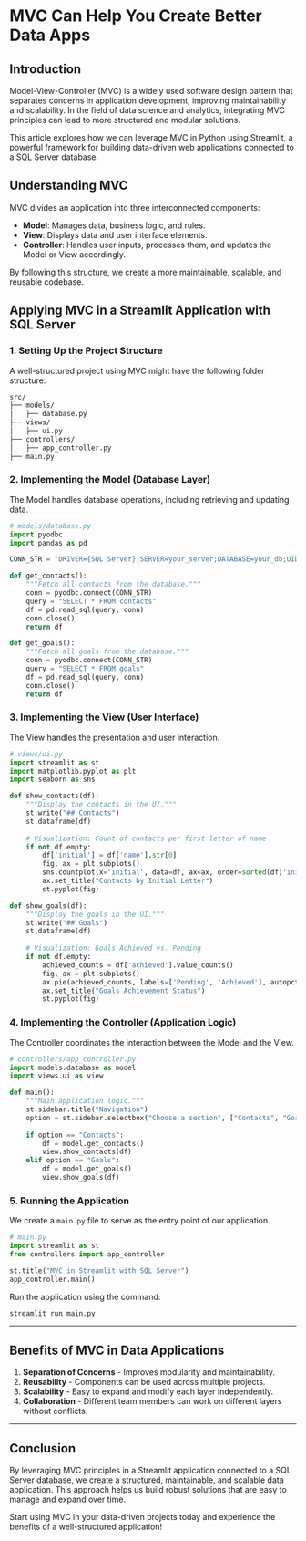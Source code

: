 # MVC Can Help You Create Better Data Apps

## Introduction

Model-View-Controller (MVC) is a widely used software design pattern that separates concerns in application development, improving maintainability and scalability. In the field of data science and analytics, integrating MVC principles can lead to more structured and modular solutions.

This article explores how we can leverage MVC in Python using Streamlit, a powerful framework for building data-driven web applications connected to a SQL Server database.

## Understanding MVC

MVC divides an application into three interconnected components:

- **Model**: Manages data, business logic, and rules.
- **View**: Displays data and user interface elements.
- **Controller**: Handles user inputs, processes them, and updates the Model or View accordingly.

By following this structure, we create a more maintainable, scalable, and reusable codebase.

## Applying MVC in a Streamlit Application with SQL Server

### 1. Setting Up the Project Structure

A well-structured project using MVC might have the following folder structure:

```sh
src/
├── models/
│   ├── database.py
├── views/
│   ├── ui.py
├── controllers/
│   ├── app_controller.py
├── main.py
```

### 2. Implementing the Model (Database Layer)

The Model handles database operations, including retrieving and updating data.

```python
# models/database.py
import pyodbc
import pandas as pd

CONN_STR = "DRIVER={SQL Server};SERVER=your_server;DATABASE=your_db;UID=your_user;PWD=your_password"

def get_contacts():
    """Fetch all contacts from the database."""
    conn = pyodbc.connect(CONN_STR)
    query = "SELECT * FROM contacts"
    df = pd.read_sql(query, conn)
    conn.close()
    return df

def get_goals():
    """Fetch all goals from the database."""
    conn = pyodbc.connect(CONN_STR)
    query = "SELECT * FROM goals"
    df = pd.read_sql(query, conn)
    conn.close()
    return df
```

### 3. Implementing the View (User Interface)

The View handles the presentation and user interaction.

```python
# views/ui.py
import streamlit as st
import matplotlib.pyplot as plt
import seaborn as sns

def show_contacts(df):
    """Display the contacts in the UI."""
    st.write("## Contacts")
    st.dataframe(df)
    
    # Visualization: Count of contacts per first letter of name
    if not df.empty:
        df['initial'] = df['name'].str[0]
        fig, ax = plt.subplots()
        sns.countplot(x='initial', data=df, ax=ax, order=sorted(df['initial'].unique()))
        ax.set_title("Contacts by Initial Letter")
        st.pyplot(fig)

def show_goals(df):
    """Display the goals in the UI."""
    st.write("## Goals")
    st.dataframe(df)
    
    # Visualization: Goals Achieved vs. Pending
    if not df.empty:
        achieved_counts = df['achieved'].value_counts()
        fig, ax = plt.subplots()
        ax.pie(achieved_counts, labels=['Pending', 'Achieved'], autopct='%1.1f%%', colors=['red', 'green'])
        ax.set_title("Goals Achievement Status")
        st.pyplot(fig)
```

### 4. Implementing the Controller (Application Logic)

The Controller coordinates the interaction between the Model and the View.

```python
# controllers/app_controller.py
import models.database as model
import views.ui as view

def main():
    """Main application logic."""
    st.sidebar.title("Navigation")
    option = st.sidebar.selectbox("Choose a section", ["Contacts", "Goals"])
    
    if option == "Contacts":
        df = model.get_contacts()
        view.show_contacts(df)
    elif option == "Goals":
        df = model.get_goals()
        view.show_goals(df)
```

### 5. Running the Application

We create a `main.py` file to serve as the entry point of our application.

```python
# main.py
import streamlit as st
from controllers import app_controller

st.title("MVC in Streamlit with SQL Server")
app_controller.main()
```

Run the application using the command:

```sh
streamlit run main.py
```

---

## Benefits of MVC in Data Applications

1. **Separation of Concerns** - Improves modularity and maintainability.
2. **Reusability** - Components can be used across multiple projects.
3. **Scalability** - Easy to expand and modify each layer independently.
4. **Collaboration** - Different team members can work on different layers without conflicts.

---

## Conclusion

By leveraging MVC principles in a Streamlit application connected to a SQL Server database, we create a structured, maintainable, and scalable data application. This approach helps us build robust solutions that are easy to manage and expand over time.

Start using MVC in your data-driven projects today and experience the benefits of a well-structured application!

